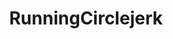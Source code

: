 ---
title: RunningCirclejerk
crosslinks:
- running
- AdvancedRunning
- crossfit
- london
- funny
- DotA2
- linuxmasterrace
- REEEEEE
- xxfitness
- IAmA
- WTFWikiHow
- news
- Documentaries
- adventuretime
---